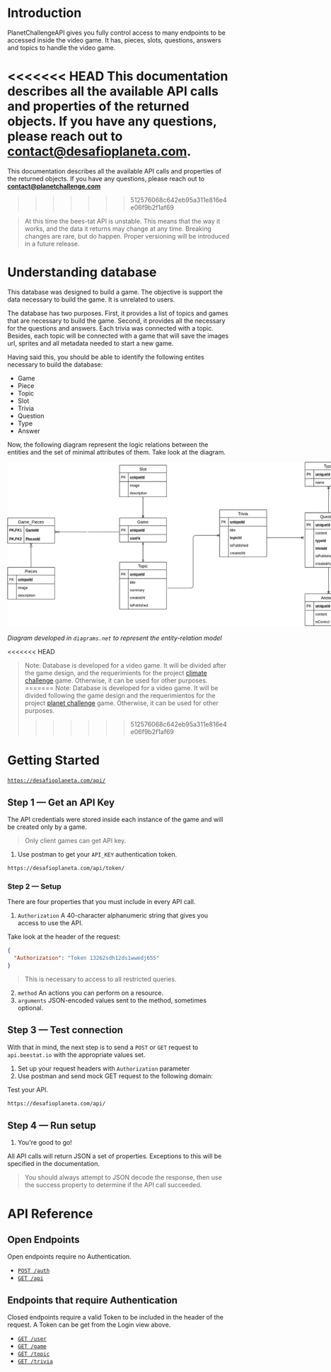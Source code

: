# Introduction

PlanetChallengeAPI gives you fully control access to many endpoints to be accessed inside the video game. It has, pieces, slots, questions, answers and topics to handle the video game.

<<<<<<< HEAD
This documentation describes all the available API calls and properties of the returned objects. If you have any questions, please reach out to **contact@desafioplaneta.com.**
=======
This documentation describes all the available API calls and properties of the returned objects. If you have any questions, please reach out to **contact@planetchallenge.com**
>>>>>>> 512576068c642eb95a311e816e4e06f9b2f1af69

> At this time the bees-tat API is unstable. This means that the way it works, and the data it returns may change at any time. Breaking changes are rare, but do happen. Proper versioning will be introduced in a future release.

# Understanding database

This database was designed to build a game. The objective is support the data necessary to build the game. It is unrelated to users.

The database has two purposes. First, it provides a list of topics and games that are necessary to build the game. Second, it provides all the necessary for the questions and answers. Each trivia was connected with a topic. Besides, each topic will be connected with a game that will save the images url, sprites and all metadata needed to start a new game.

Having said this, you should be able to identify the following entites necessary to build the database:

* Game
* Piece
* Topic
* Slot
* Trivia
* Question
* Type
* Answer

Now, the following diagram represent the logic relations between the entities and the set of minimal attributes of them. Take look at the diagram.

<img src="db/db-diagram.png" alt="db-design" style="max-width: 780px"/>

_Diagram developed in `diagrams.net` to represent the entity-relation model_

<<<<<<< HEAD
> Note: Database is developed for a video game. It will be divided after the game design, and the requerimients for the project [climate challenge](https://github.com/matiasvallejosdev/planet-challenge-game) game. Otherwise, it can be used for other purposes. 
=======
> Note: Database is developed for a video game. It will be divided following the game design and the requerimientos for the project [planet challenge](https://github.com/matiasvallejosdev/planet-challenge-game) game. Otherwise, it can be used for other purposes. 
>>>>>>> 512576068c642eb95a311e816e4e06f9b2f1af69

# Getting Started

[`https://desafioplaneta.com/api/`](https://desafioplaneta.com/api/)

## Step 1 — Get an API Key

The API credentials were stored inside each instance of the game and will be created only by a game.

> Only client games can get API key.

1. Use postman to get your `API_KEY` authentication token.

```bash
https://desafioplaneta.com/api/token/
```
### Step 2 — Setup

There are four properties that you must include in every API call.

1. `Authorization` A 40-character alphanumeric string that gives you access to use the API.

Take look at the header of the request:
```json
{
  "Authorization": "Token 13262sdh12ds1wwedj655"
}
```

> This is necessary to access to all restricted queries.

2. `method` An actions you can perform on a resource.
3. `arguments` JSON-encoded values sent to the method, sometimes optional.


## Step 3 — Test connection

With that in mind, the next step is to send a `POST` or `GET` request to `api.beestat.io` with the appropriate values set.

1. Set up your request headers with `Authorization` parameter
2. Use postman and send mock GET request to the following domain:

Test your API.

```bash
https://desafioplaneta.com/api/
```

## Step 4 — Run setup

1. You're good to go!

All API calls will return JSON a set of properties. Exceptions to this will be specified in the documentation.

> You should always attempt to JSON decode the response, then use the success property to determine if the API call succeeded.

# API Reference

## Open Endpoints

Open endpoints require no Authentication.

* [`POST /auth`](api/auth_api/post.md)
* [`GET /api`](api/base_api/get.md)

## Endpoints that require Authentication

Closed endpoints require a valid Token to be included in the header of the
request. A Token can be get from the Login view above.

* [`GET /user`](api/auth_api/get.md)
* [`GET /game`](api/game_api/get.md)
* [`GET /topic`](api/topic_api/get.md)
* [`GET /trivia`](api/trivia_api/get.md)

